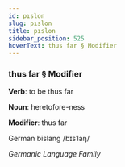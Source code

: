 ```yaml
---
id: pıslon
slug: pıslon
title: pıslon
sidebar_position: 525
hoverText: thus far § Modifier
---
```


### thus far § Modifier

**Verb**: to be thus far

**Noun**: heretofore-ness

**Modifier**: thus far

German bislang /bɪsˈlaŋ/

*Germanic Language Family*